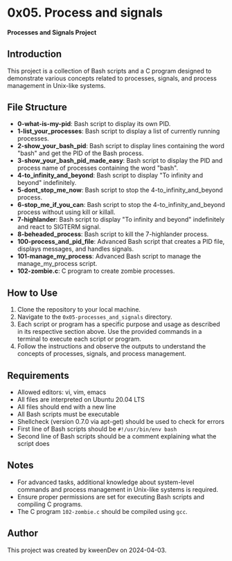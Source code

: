 # 0x05. Process and signals
#### Processes and Signals Project

## Introduction
This project is a collection of Bash scripts and a C program designed to demonstrate various concepts related to processes, signals, and process management in Unix-like systems.

## File Structure
- **0-what-is-my-pid**: Bash script to display its own PID.
- **1-list_your_processes**: Bash script to display a list of currently running processes.
- **2-show_your_bash_pid**: Bash script to display lines containing the word "bash" and get the PID of the Bash process.
- **3-show_your_bash_pid_made_easy**: Bash script to display the PID and process name of processes containing the word "bash".
- **4-to_infinity_and_beyond**: Bash script to display "To infinity and beyond" indefinitely.
- **5-dont_stop_me_now**: Bash script to stop the 4-to_infinity_and_beyond process.
- **6-stop_me_if_you_can**: Bash script to stop the 4-to_infinity_and_beyond process without using kill or killall.
- **7-highlander**: Bash script to display "To infinity and beyond" indefinitely and react to SIGTERM signal.
- **8-beheaded_process**: Bash script to kill the 7-highlander process.
- **100-process_and_pid_file**: Advanced Bash script that creates a PID file, displays messages, and handles signals.
- **101-manage_my_process**: Advanced Bash script to manage the manage_my_process script.
- **102-zombie.c**: C program to create zombie processes.

## How to Use
1. Clone the repository to your local machine.
2. Navigate to the `0x05-processes_and_signals` directory.
3. Each script or program has a specific purpose and usage as described in its respective section above. Use the provided commands in a terminal to execute each script or program.
4. Follow the instructions and observe the outputs to understand the concepts of processes, signals, and process management.

## Requirements
- Allowed editors: vi, vim, emacs
- All files are interpreted on Ubuntu 20.04 LTS
- All files should end with a new line
- All Bash scripts must be executable
- Shellcheck (version 0.7.0 via apt-get) should be used to check for errors
- First line of Bash scripts should be `#!/usr/bin/env bash`
- Second line of Bash scripts should be a comment explaining what the script does

## Notes
- For advanced tasks, additional knowledge about system-level commands and process management in Unix-like systems is required.
- Ensure proper permissions are set for executing Bash scripts and compiling C programs.
- The C program `102-zombie.c` should be compiled using `gcc`.

## Author
This project was created by kweenDev on 2024-04-03.
